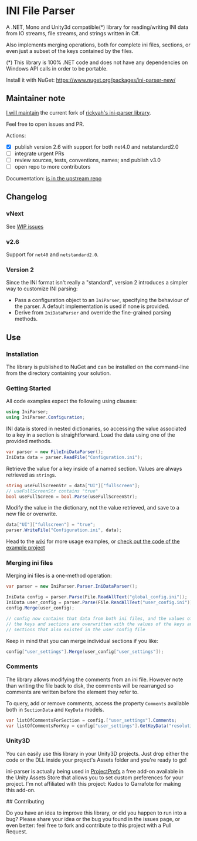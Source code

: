 
INI File Parser
========================

A .NET, Mono and Unity3d compatible(*) library for reading/writing INI data from IO streams, file streams, and strings written in C#.

Also implements merging operations, both for complete ini files, sections, or even just a subset of the keys contained by the files.

(*) This library is 100% .NET code and does not have any dependencies on Windows API calls in order to be portable.

Install it with NuGet: https://www.nuget.org/packages/ini-parser-new/

Maintainer note
--------------------------

[I will maintain](https://github.com/sandrock/ini-parser-dotnet) the current fork of [rickyah's ini-parser library](https://github.com/rickyah/ini-parser).

Feel free to open issues and PR. 

Actions:

- [x] publish version 2.6 with support for both net4.0 and netstandard2.0
- [ ] integrate urgent PRs
- [ ] review sources, tests, conventions, names; and publish v3.0
- [ ] open repo to more contributors

Documentation: [is in the upstream repo](https://github.com/rickyah/ini-parser/wiki)


Changelog
--------------------------

### vNext

See [WIP issues](https://github.com/sandrock/ini-parser-dotnet/labels/WIP)


### v2.6

Support for `net40` and `netstandard2.0`.


### Version 2

Since the INI format isn't really a "standard", version 2 introduces a simpler way to customize INI parsing:

- Pass a configuration object to an `IniParser`, specifying the behaviour of the parser. A default implementation is used if none is provided. 
- Derive from `IniDataParser` and override the fine-grained parsing methods.


Use
--------------------------

### Installation

The library is published to NuGet and can be installed on the command-line from the directory containing your solution.


### Getting Started

All code examples expect the following using clauses:

```csharp
using IniParser;
using IniParser.Configuration;
```

INI data is stored in nested dictionaries, so accessing the value associated to a key in a section is straightforward. Load the data using one of the provided methods.

```csharp
var parser = new FileIniDataParser();
IniData data = parser.ReadFile("Configuration.ini");
```

Retrieve the value for a key inside of a named section. Values are always retrieved as `string`s.

```csharp
string useFullScreenStr = data["UI"]["fullscreen"];
// useFullScreenStr contains "true"
bool useFullScreen = bool.Parse(useFullScreenStr);
```

Modify the value in the dictionary, not the value retrieved, and save to a new file or overwrite.

```csharp
data["UI"]["fullscreen"] = "true";
parser.WriteFile("Configuration.ini", data);
```

Head to the [wiki](https://github.com/rickyah/ini-parser/wiki) for more usage examples, or [check out the code of the example project](https://github.com/rickyah/ini-parser/blob/development/src/IniFileParser.Example/Program.cs)


### Merging ini files

Merging ini files is a one-method operation:

```csharp
var parser = new IniParser.Parser.IniDataParser();

IniData config = parser.Parse(File.ReadAllText("global_config.ini"));
IniData user_config = parser.Parse(File.ReadAllText("user_config.ini"));
config.Merge(user_config);

// config now contains that data from both ini files, and the values of
// the keys and sections are overwritten with the values of the keys and
// sections that also existed in the user config file
```

Keep in mind that you can merge individual sections if you like:

```csharp
config["user_settings"].Merge(user_config["user_settings"]);
```

### Comments

The library allows modifying the comments from an ini file. 
However note than writing the file back to disk, the comments will be rearranged so 
comments are written before the element they refer to.

To query, add or remove comments, access the property `Comments` available both in `SectionData` and `KeyData` models.

```csharp
var listOfCommentsForSection = config.["user_settings"].Comments;
var listOfCommentsForKey = config["user_settings"].GetKeyData("resolution").Comments;
```

### Unity3D

You can easily use this library in your Unity3D projects. Just drop either the code or the DLL inside your project's Assets folder and you're ready to go!

ini-parser is actually being used in [ProjectPrefs](http://u3d.as/content/garrafote/project-prefs/5so) a free add-on available in the Unity Assets Store that allows you to set custom preferences for your project. I'm not affiliated with this project: Kudos to Garrafote for making this add-on.


## Contributing

Do you have an idea to improve this library, or did you happen to run into a bug? Please share your idea or the bug you found in the issues page, or even better: feel free to fork and contribute to this project with a Pull Request.
